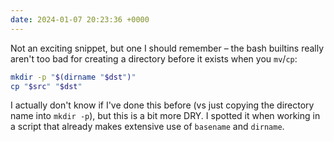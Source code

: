 ```yaml
---
date: 2024-01-07 20:23:36 +0000
---
```

Not an exciting snippet, but one I should remember – the bash builtins really aren't too bad for creating a directory before it exists when you `mv`/`cp`:

```bash
mkdir -p "$(dirname "$dst")"
cp "$src" "$dst"
```

I actually don't know if I've done this before (vs just copying the directory name into `mkdir -p`), but this is a bit more DRY.
I spotted it when working in a script that already makes extensive use of `basename` and `dirname`.
